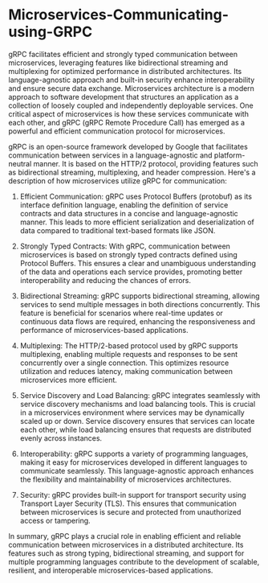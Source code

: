 # Microservices-Communicating-using-GRPC
 gRPC facilitates efficient and strongly typed communication between microservices, leveraging features like bidirectional streaming and multiplexing for optimized performance in distributed architectures. Its language-agnostic approach and built-in security enhance interoperability and ensure secure data exchange.
Microservices architecture is a modern approach to software development that structures an application as a collection of loosely coupled and independently deployable services. One critical aspect of microservices is how these services communicate with each other, and gRPC (gRPC Remote Procedure Call) has emerged as a powerful and efficient communication protocol for microservices.

gRPC is an open-source framework developed by Google that facilitates communication between services in a language-agnostic and platform-neutral manner. It is based on the HTTP/2 protocol, providing features such as bidirectional streaming, multiplexing, and header compression. Here's a description of how microservices utilize gRPC for communication:

1. Efficient Communication:
gRPC uses Protocol Buffers (protobuf) as its interface definition language, enabling the definition of service contracts and data structures in a concise and language-agnostic manner. This leads to more efficient serialization and deserialization of data compared to traditional text-based formats like JSON.

2. Strongly Typed Contracts:
With gRPC, communication between microservices is based on strongly typed contracts defined using Protocol Buffers. This ensures a clear and unambiguous understanding of the data and operations each service provides, promoting better interoperability and reducing the chances of errors.

3. Bidirectional Streaming:
gRPC supports bidirectional streaming, allowing services to send multiple messages in both directions concurrently. This feature is beneficial for scenarios where real-time updates or continuous data flows are required, enhancing the responsiveness and performance of microservices-based applications.

4. Multiplexing:
The HTTP/2-based protocol used by gRPC supports multiplexing, enabling multiple requests and responses to be sent concurrently over a single connection. This optimizes resource utilization and reduces latency, making communication between microservices more efficient.

5. Service Discovery and Load Balancing:
gRPC integrates seamlessly with service discovery mechanisms and load balancing tools. This is crucial in a microservices environment where services may be dynamically scaled up or down. Service discovery ensures that services can locate each other, while load balancing ensures that requests are distributed evenly across instances.

6. Interoperability:
gRPC supports a variety of programming languages, making it easy for microservices developed in different languages to communicate seamlessly. This language-agnostic approach enhances the flexibility and maintainability of microservices architectures.

7. Security:
gRPC provides built-in support for transport security using Transport Layer Security (TLS). This ensures that communication between microservices is secure and protected from unauthorized access or tampering.

In summary, gRPC plays a crucial role in enabling efficient and reliable communication between microservices in a distributed architecture. Its features such as strong typing, bidirectional streaming, and support for multiple programming languages contribute to the development of scalable, resilient, and interoperable microservices-based applications.


